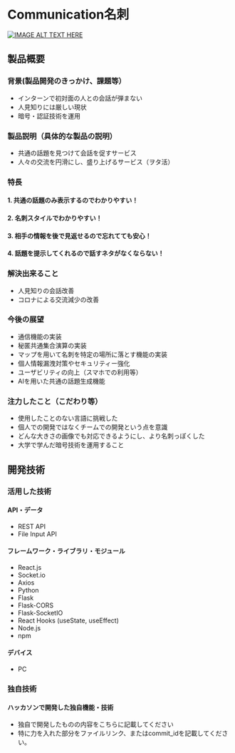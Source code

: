 # Communication名刺

[![IMAGE ALT TEXT HERE](https://jphacks.com/wp-content/uploads/2024/07/JPHACKS2024_ogp.jpg)](https://www.youtube.com/watch?v=DZXUkEj-CSI)

## 製品概要
### 背景(製品開発のきっかけ、課題等）
* インターンで初対面の人との会話が弾まない
* 人見知りには厳しい現状
* 暗号・認証技術を運用
### 製品説明（具体的な製品の説明）
* 共通の話題を見つけて会話を促すサービス
* 人々の交流を円滑にし、盛り上げるサービス（ヲタ活）
### 特長
#### 1. 共通の話題のみ表示するのでわかりやすい！
#### 2. 名刺スタイルでわかりやすい！
#### 3. 相手の情報を後で見返せるので忘れてても安心！
#### 4. 話題を提示してくれるので話すネタがなくならない！

### 解決出来ること
* 人見知りの会話改善
* コロナによる交流減少の改善
  
### 今後の展望
* 通信機能の実装
* 秘匿共通集合演算の実装
* マップを用いて名刺を特定の場所に落とす機能の実装
* 個人情報漏洩対策やセキュリティー強化
* ユーザビリティの向上（スマホでの利用等）
* AIを用いた共通の話題生成機能

### 注力したこと（こだわり等）
* 使用したことのない言語に挑戦した
* 個人での開発ではなくチームでの開発という点を意識
* どんな大きさの画像でも対応できるようにし、より名刺っぽくした
* 大学で学んだ暗号技術を運用すること

## 開発技術
### 活用した技術
#### API・データ
* REST API
* File Input API

#### フレームワーク・ライブラリ・モジュール
* React.js
* Socket.io 
* Axios
* Python
* Flask
* Flask-CORS
* Flask-SocketIO
* React Hooks (useState, useEffect)
* Node.js
* npm
  
#### デバイス
* PC

### 独自技術
#### ハッカソンで開発した独自機能・技術
* 独自で開発したものの内容をこちらに記載してください
* 特に力を入れた部分をファイルリンク、またはcommit_idを記載してください。
